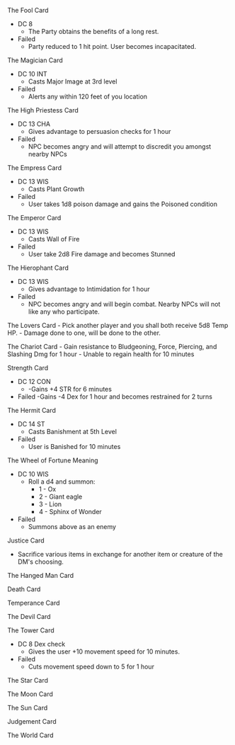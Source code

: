 
The Fool Card
- DC 8
	- The Party obtains the benefits of a long rest.
- Failed
	- Party reduced to 1 hit point. User becomes incapacitated.


The Magician Card
- DC 10 INT
	- Casts Major Image at 3rd level
- Failed
	- Alerts any within 120 feet of you location


The High Priestess Card
- DC 13 CHA
	- Gives advantage to persuasion checks for 1 hour
- Failed
	- NPC becomes angry and will attempt to discredit you amongst nearby NPCs


The Empress Card
- DC 13 WIS
	- Casts Plant Growth
- Failed
	- User takes 1d8 poison damage and gains the Poisoned condition


The Emperor Card
- DC 13 WIS
	- Casts Wall of Fire
- Failed
	- User take 2d8 Fire damage and becomes Stunned


The Hierophant Card
- DC 13 WIS
	- Gives advantage to Intimidation for 1 hour
- Failed
	- NPC becomes angry and will begin combat. Nearby NPCs will not like any who participate.


The Lovers Card
	- Pick another player and you shall both receive 5d8 Temp HP. 
	- Damage done to one, will be done to the other.


The Chariot Card
	- Gain resistance to Bludgeoning, Force, Piercing, and Slashing Dmg for 1 hour
	- Unable to regain health for 10 minutes


Strength Card
- DC 12 CON
	- -Gains +4 STR for 6 minutes
- Failed
	-Gains -4 Dex for 1 hour and becomes restrained for 2 turns


The Hermit Card
- DC 14 ST
	- Casts Banishment at 5th Level
- Failed
	- User is Banished for 10 minutes


The Wheel of Fortune Meaning
- DC 10 WIS
	- Roll a d4 and summon:
		- 1 - Ox
		- 2 - Giant eagle
		- 3 - Lion
		- 4 - Sphinx of Wonder
- Failed
	- Summons above as an enemy


Justice Card
- Sacrifice various items in exchange for another item or creature of the DM's choosing.

The Hanged Man Card


Death Card


Temperance Card


The Devil Card


The Tower Card
- DC 8 Dex check
	- Gives the user +10 movement speed for 10 minutes.
- Failed
	- Cuts movement speed down to 5 for 1 hour

The Star Card


The Moon Card


The Sun Card


Judgement Card


The World Card